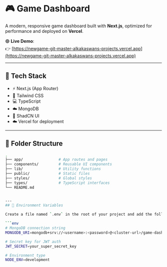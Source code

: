 # 🎮 Game Dashboard

A modern, responsive game dashboard built with **Next.js**, optimized for performance and deployed on **Vercel**.

🟢 **Live Demo**:  
👉 [https://newgame-git-master-alkakaswans-projects.vercel.app](https://newgame-git-master-alkakaswans-projects.vercel.app)

---

## 🚀 Tech Stack

- ⚡️ Next.js (App Router)
- 💅 Tailwind CSS
- 💻 TypeScript
- ☁️ MongoDB
- 🎨 ShadCN UI
- ☁️ Vercel for deployment


---

## 📁 Folder Structure

```bash
.
├── app/                # App routes and pages
├── components/         # Reusable UI components
├── lib/                # Utility functions
├── public/             # Static files
├── styles/             # Global styles
├── types/              # TypeScript interfaces
└── README.md


---
## 🔐 Environment Variables

Create a file named `.env` in the root of your project and add the following:

```env
# MongoDB connection string
MONGODB_URI=mongodb+srv://<username>:<password>@<cluster-url>/game-dashboard?retryWrites=true&w=majority

# Secret key for JWT auth
JWT_SECRET=your_super_secret_key

# Environment type
NODE_ENV=development

